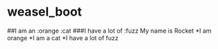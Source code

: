 # weasel_boot
##I am an :orange :cat 
###I have a lot of :fuzz
My name is Rocket
*I am orange
*I am a cat
*I have a lot of fuzz

